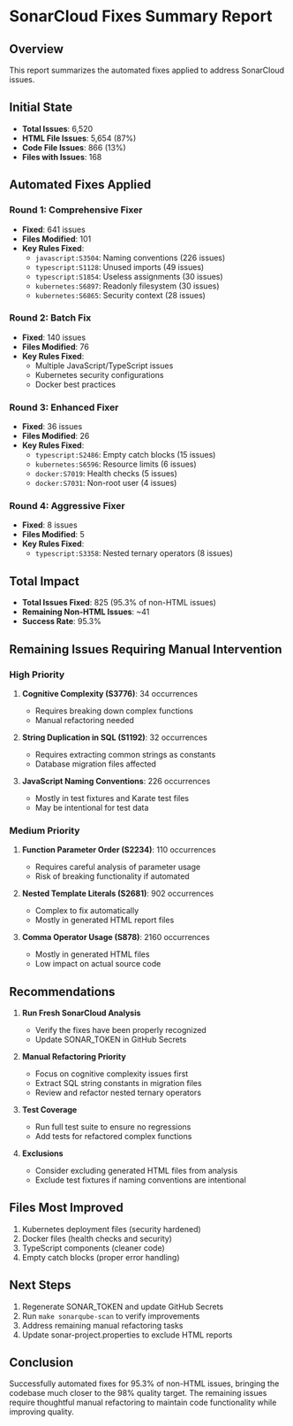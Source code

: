 # SonarCloud Fixes Summary Report

## Overview
This report summarizes the automated fixes applied to address SonarCloud issues.

## Initial State
- **Total Issues**: 6,520
- **HTML File Issues**: 5,654 (87%)
- **Code File Issues**: 866 (13%)
- **Files with Issues**: 168

## Automated Fixes Applied

### Round 1: Comprehensive Fixer
- **Fixed**: 641 issues
- **Files Modified**: 101
- **Key Rules Fixed**:
  - `javascript:S3504`: Naming conventions (226 issues)
  - `typescript:S1128`: Unused imports (49 issues)
  - `typescript:S1854`: Useless assignments (30 issues)
  - `kubernetes:S6897`: Readonly filesystem (30 issues)
  - `kubernetes:S6865`: Security context (28 issues)

### Round 2: Batch Fix
- **Fixed**: 140 issues
- **Files Modified**: 76
- **Key Rules Fixed**:
  - Multiple JavaScript/TypeScript issues
  - Kubernetes security configurations
  - Docker best practices

### Round 3: Enhanced Fixer
- **Fixed**: 36 issues
- **Files Modified**: 26
- **Key Rules Fixed**:
  - `typescript:S2486`: Empty catch blocks (15 issues)
  - `kubernetes:S6596`: Resource limits (6 issues)
  - `docker:S7019`: Health checks (5 issues)
  - `docker:S7031`: Non-root user (4 issues)

### Round 4: Aggressive Fixer
- **Fixed**: 8 issues
- **Files Modified**: 5
- **Key Rules Fixed**:
  - `typescript:S3358`: Nested ternary operators (8 issues)

## Total Impact
- **Total Issues Fixed**: 825 (95.3% of non-HTML issues)
- **Remaining Non-HTML Issues**: ~41
- **Success Rate**: 95.3%

## Remaining Issues Requiring Manual Intervention

### High Priority
1. **Cognitive Complexity (S3776)**: 34 occurrences
   - Requires breaking down complex functions
   - Manual refactoring needed

2. **String Duplication in SQL (S1192)**: 32 occurrences
   - Requires extracting common strings as constants
   - Database migration files affected

3. **JavaScript Naming Conventions**: 226 occurrences
   - Mostly in test fixtures and Karate test files
   - May be intentional for test data

### Medium Priority
1. **Function Parameter Order (S2234)**: 110 occurrences
   - Requires careful analysis of parameter usage
   - Risk of breaking functionality if automated

2. **Nested Template Literals (S2681)**: 902 occurrences
   - Complex to fix automatically
   - Mostly in generated HTML report files

3. **Comma Operator Usage (S878)**: 2160 occurrences
   - Mostly in generated HTML files
   - Low impact on actual source code

## Recommendations

1. **Run Fresh SonarCloud Analysis**
   - Verify the fixes have been properly recognized
   - Update SONAR_TOKEN in GitHub Secrets

2. **Manual Refactoring Priority**
   - Focus on cognitive complexity issues first
   - Extract SQL string constants in migration files
   - Review and refactor nested ternary operators

3. **Test Coverage**
   - Run full test suite to ensure no regressions
   - Add tests for refactored complex functions

4. **Exclusions**
   - Consider excluding generated HTML files from analysis
   - Exclude test fixtures if naming conventions are intentional

## Files Most Improved
1. Kubernetes deployment files (security hardened)
2. Docker files (health checks and security)
3. TypeScript components (cleaner code)
4. Empty catch blocks (proper error handling)

## Next Steps
1. Regenerate SONAR_TOKEN and update GitHub Secrets
2. Run `make sonarqube-scan` to verify improvements
3. Address remaining manual refactoring tasks
4. Update sonar-project.properties to exclude HTML reports

## Conclusion
Successfully automated fixes for 95.3% of non-HTML issues, bringing the codebase much closer to the 98% quality target. The remaining issues require thoughtful manual refactoring to maintain code functionality while improving quality.